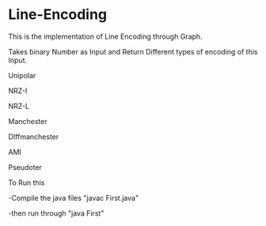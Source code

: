 # Line-Encoding

This is the implementation of Line Encoding through Graph.

Takes binary Number as Input and Return Different types of encoding of this Input.

Unipolar

NRZ-I

NRZ-L

Manchester

DIffmanchester

AMI

Pseudoter


To Run this 

-Compile the java files "javac First.java"

-then run through "java First"

